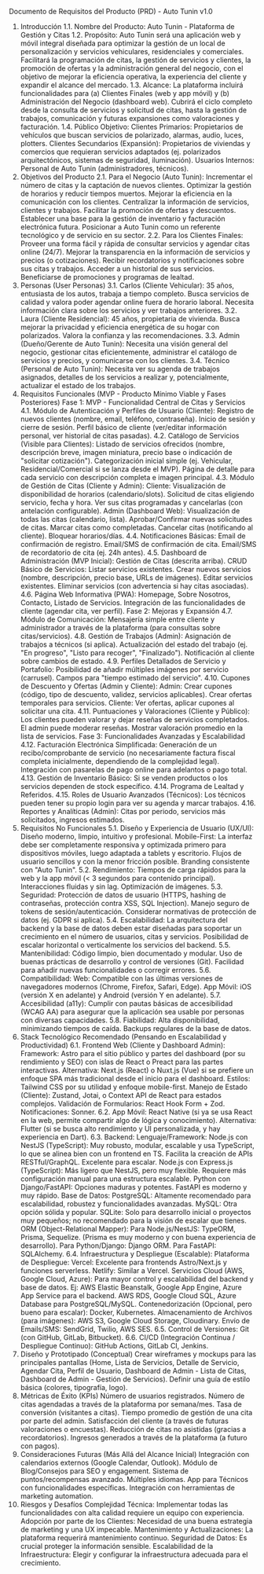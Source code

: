 Documento de Requisitos del Producto (PRD) - Auto Tunin v1.0
1. Introducción
1.1. Nombre del Producto: Auto Tunin - Plataforma de Gestión y Citas
1.2. Propósito: Auto Tunin será una aplicación web y móvil integral diseñada para optimizar la gestión de un local de personalización y servicios vehiculares, residenciales y comerciales. Facilitará la programación de citas, la gestión de servicios y clientes, la promoción de ofertas y la administración general del negocio, con el objetivo de mejorar la eficiencia operativa, la experiencia del cliente y expandir el alcance del mercado.
1.3. Alcance: La plataforma incluirá funcionalidades para (a) Clientes Finales (web y app móvil) y (b) Administración del Negocio (dashboard web). Cubrirá el ciclo completo desde la consulta de servicios y solicitud de citas, hasta la gestión de trabajos, comunicación y futuras expansiones como valoraciones y facturación.
1.4. Público Objetivo:
Clientes Primarios: Propietarios de vehículos que buscan servicios de polarizado, alarmas, audio, luces, plotters.
Clientes Secundarios (Expansión): Propietarios de viviendas y comercios que requieran servicios adaptados (ej. polarizados arquitectónicos, sistemas de seguridad, iluminación).
Usuarios Internos: Personal de Auto Tunin (administradores, técnicos).
2. Objetivos del Producto
2.1. Para el Negocio (Auto Tunin):
Incrementar el número de citas y la captación de nuevos clientes.
Optimizar la gestión de horarios y reducir tiempos muertos.
Mejorar la eficiencia en la comunicación con los clientes.
Centralizar la información de servicios, clientes y trabajos.
Facilitar la promoción de ofertas y descuentos.
Establecer una base para la gestión de inventario y facturación electrónica futura.
Posicionar a Auto Tunin como un referente tecnológico y de servicio en su sector.
2.2. Para los Clientes Finales:
Proveer una forma fácil y rápida de consultar servicios y agendar citas online (24/7).
Mejorar la transparencia en la información de servicios y precios (o cotizaciones).
Recibir recordatorios y notificaciones sobre sus citas y trabajos.
Acceder a un historial de sus servicios.
Beneficiarse de promociones y programas de lealtad.
3. Personas (User Personas)
3.1. Carlos (Cliente Vehicular): 35 años, entusiasta de los autos, trabaja a tiempo completo. Busca servicios de calidad y valora poder agendar online fuera de horario laboral. Necesita información clara sobre los servicios y ver trabajos anteriores.
3.2. Laura (Cliente Residencial): 45 años, propietaria de vivienda. Busca mejorar la privacidad y eficiencia energética de su hogar con polarizados. Valora la confianza y las recomendaciones.
3.3. Admin (Dueño/Gerente de Auto Tunin): Necesita una visión general del negocio, gestionar citas eficientemente, administrar el catálogo de servicios y precios, y comunicarse con los clientes.
3.4. Técnico (Personal de Auto Tunin): Necesita ver su agenda de trabajos asignados, detalles de los servicios a realizar y, potencialmente, actualizar el estado de los trabajos.
4. Requisitos Funcionales (MVP - Producto Mínimo Viable y Fases Posteriores)
Fase 1: MVP - Funcionalidad Central de Citas y Servicios
4.1. Módulo de Autenticación y Perfiles de Usuario (Cliente):
Registro de nuevos clientes (nombre, email, teléfono, contraseña).
Inicio de sesión y cierre de sesión.
Perfil básico de cliente (ver/editar información personal, ver historial de citas pasadas).
4.2. Catálogo de Servicios (Visible para Clientes):
Listado de servicios ofrecidos (nombre, descripción breve, imagen miniatura, precio base o indicación de "solicitar cotización").
Categorización inicial simple (ej. Vehicular, Residencial/Comercial si se lanza desde el MVP).
Página de detalle para cada servicio con descripción completa e imagen principal.
4.3. Módulo de Gestión de Citas (Cliente y Admin):
Cliente:
Visualización de disponibilidad de horarios (calendario/slots).
Solicitud de citas eligiendo servicio, fecha y hora.
Ver sus citas programadas y cancelarlas (con antelación configurable).
Admin (Dashboard Web):
Visualización de todas las citas (calendario, lista).
Aprobar/Confirmar nuevas solicitudes de citas.
Marcar citas como completadas.
Cancelar citas (notificando al cliente).
Bloquear horarios/días.
4.4. Notificaciones Básicas:
Email de confirmación de registro.
Email/SMS de confirmación de cita.
Email/SMS de recordatorio de cita (ej. 24h antes).
4.5. Dashboard de Administración (MVP Inicial):
Gestión de Citas (descrita arriba).
CRUD Básico de Servicios:
Listar servicios existentes.
Crear nuevos servicios (nombre, descripción, precio base, URLs de imágenes).
Editar servicios existentes.
Eliminar servicios (con advertencia si hay citas asociadas).
4.6. Página Web Informativa (PWA):
Homepage, Sobre Nosotros, Contacto, Listado de Servicios.
Integración de las funcionalidades de cliente (agendar cita, ver perfil).
Fase 2: Mejoras y Expansión
4.7. Módulo de Comunicación:
Mensajería simple entre cliente y administrador a través de la plataforma (para consultas sobre citas/servicios).
4.8. Gestión de Trabajos (Admin):
Asignación de trabajos a técnicos (si aplica).
Actualización del estado del trabajo (ej. "En progreso", "Listo para recoger", "Finalizado").
Notificación al cliente sobre cambios de estado.
4.9. Perfiles Detallados de Servicio y Portafolio:
Posibilidad de añadir múltiples imágenes por servicio (carrusel).
Campos para "tiempo estimado del servicio".
4.10. Cupones de Descuento y Ofertas (Admin y Cliente):
Admin: Crear cupones (código, tipo de descuento, validez, servicios aplicables). Crear ofertas temporales para servicios.
Cliente: Ver ofertas, aplicar cupones al solicitar una cita.
4.11. Puntuaciones y Valoraciones (Cliente y Público):
Los clientes pueden valorar y dejar reseñas de servicios completados.
El admin puede moderar reseñas.
Mostrar valoración promedio en la lista de servicios.
Fase 3: Funcionalidades Avanzadas y Escalabilidad
4.12. Facturación Electrónica Simplificada:
Generación de un recibo/comprobante de servicio (no necesariamente factura fiscal completa inicialmente, dependiendo de la complejidad legal).
Integración con pasarelas de pago online para adelantos o pago total.
4.13. Gestión de Inventario Básico:
Si se venden productos o los servicios dependen de stock específico.
4.14. Programa de Lealtad y Referidos.
4.15. Roles de Usuario Avanzados (Técnicos):
Los técnicos pueden tener su propio login para ver su agenda y marcar trabajos.
4.16. Reportes y Analíticas (Admin):
Citas por periodo, servicios más solicitados, ingresos estimados.
5. Requisitos No Funcionales
5.1. Diseño y Experiencia de Usuario (UX/UI):
Diseño moderno, limpio, intuitivo y profesional.
Mobile-First: La interfaz debe ser completamente responsiva y optimizada primero para dispositivos móviles, luego adaptada a tablets y escritorio.
Flujos de usuario sencillos y con la menor fricción posible.
Branding consistente con "Auto Tunin".
5.2. Rendimiento:
Tiempos de carga rápidos para la web y la app móvil (< 3 segundos para contenido principal).
Interacciones fluidas y sin lag.
Optimización de imágenes.
5.3. Seguridad:
Protección de datos de usuario (HTTPS, hashing de contraseñas, protección contra XSS, SQL Injection).
Manejo seguro de tokens de sesión/autenticación.
Considerar normativas de protección de datos (ej. GDPR si aplica).
5.4. Escalabilidad:
La arquitectura del backend y la base de datos deben estar diseñadas para soportar un crecimiento en el número de usuarios, citas y servicios.
Posibilidad de escalar horizontal o verticalmente los servicios del backend.
5.5. Mantenibilidad:
Código limpio, bien documentado y modular.
Uso de buenas prácticas de desarrollo y control de versiones (Git).
Facilidad para añadir nuevas funcionalidades o corregir errores.
5.6. Compatibilidad:
Web: Compatible con las últimas versiones de navegadores modernos (Chrome, Firefox, Safari, Edge).
App Móvil: iOS (versión X en adelante) y Android (versión Y en adelante).
5.7. Accesibilidad (a11y):
Cumplir con pautas básicas de accesibilidad (WCAG AA) para asegurar que la aplicación sea usable por personas con diversas capacidades.
5.8. Fiabilidad:
Alta disponibilidad, minimizando tiempos de caída.
Backups regulares de la base de datos.
6. Stack Tecnológico Recomendado (Pensando en Escalabilidad y Productividad)
6.1. Frontend Web (Cliente y Dashboard Admin):
Framework: Astro para el sitio público y partes del dashboard (por su rendimiento y SEO) con islas de React o Preact para las partes interactivas.
Alternativa: Next.js (React) o Nuxt.js (Vue) si se prefiere un enfoque SPA más tradicional desde el inicio para el dashboard.
Estilos: Tailwind CSS por su utilidad y enfoque mobile-first.
Manejo de Estado (Cliente): Zustand, Jotai, o Context API de React para estados complejos.
Validación de Formularios: React Hook Form + Zod.
Notificaciones: Sonner.
6.2. App Móvil:
React Native (si ya se usa React en la web, permite compartir algo de lógica y conocimiento).
Alternativa: Flutter (si se busca alto rendimiento y UI personalizada, y hay experiencia en Dart).
6.3. Backend:
Lenguaje/Framework:
Node.js con NestJS (TypeScript): Muy robusto, modular, escalable y usa TypeScript, lo que se alinea bien con un frontend en TS. Facilita la creación de APIs RESTful/GraphQL. Excelente para escalar.
Node.js con Express.js (TypeScript): Más ligero que NestJS, pero muy flexible. Requiere más configuración manual para una estructura escalable.
Python con Django/FastAPI: Opciones maduras y potentes. FastAPI es moderno y muy rápido.
Base de Datos:
PostgreSQL: Altamente recomendado para escalabilidad, robustez y funcionalidades avanzadas.
MySQL: Otra opción sólida y popular.
SQLite: Solo para desarrollo inicial o proyectos muy pequeños; no recomendado para la visión de escalar que tienes.
ORM (Object-Relational Mapper):
Para Node.js/NestJS: TypeORM, Prisma, Sequelize. (Prisma es muy moderno y con buena experiencia de desarrollo).
Para Python/Django: Django ORM. Para FastAPI: SQLAlchemy.
6.4. Infraestructura y Despliegue (Escalable):
Plataforma de Despliegue:
Vercel: Excelente para frontends Astro/Next.js y funciones serverless.
Netlify: Similar a Vercel.
Servicios Cloud (AWS, Google Cloud, Azure): Para mayor control y escalabilidad del backend y base de datos.
Ej: AWS Elastic Beanstalk, Google App Engine, Azure App Service para el backend.
AWS RDS, Google Cloud SQL, Azure Database para PostgreSQL/MySQL.
Contenedorización (Opcional, pero bueno para escalar): Docker, Kubernetes.
Almacenamiento de Archivos (para imágenes): AWS S3, Google Cloud Storage, Cloudinary.
Envío de Emails/SMS: SendGrid, Twilio, AWS SES.
6.5. Control de Versiones: Git (con GitHub, GitLab, Bitbucket).
6.6. CI/CD (Integración Continua / Despliegue Continuo): GitHub Actions, GitLab CI, Jenkins.
7. Diseño y Prototipado (Conceptual)
Crear wireframes y mockups para las principales pantallas (Home, Lista de Servicios, Detalle de Servicio, Agendar Cita, Perfil de Usuario, Dashboard de Admin - Lista de Citas, Dashboard de Admin - Gestión de Servicios).
Definir una guía de estilo básica (colores, tipografía, logo).
8. Métricas de Éxito (KPIs)
Número de usuarios registrados.
Número de citas agendadas a través de la plataforma por semana/mes.
Tasa de conversión (visitantes a citas).
Tiempo promedio de gestión de una cita por parte del admin.
Satisfacción del cliente (a través de futuras valoraciones o encuestas).
Reducción de citas no asistidas (gracias a recordatorios).
Ingresos generados a través de la plataforma (a futuro con pagos).
9. Consideraciones Futuras (Más Allá del Alcance Inicial)
Integración con calendarios externos (Google Calendar, Outlook).
Módulo de Blog/Consejos para SEO y engagement.
Sistema de puntos/recompensas avanzado.
Múltiples idiomas.
App para Técnicos con funcionalidades específicas.
Integración con herramientas de marketing automation.
10. Riesgos y Desafíos
Complejidad Técnica: Implementar todas las funcionalidades con alta calidad requiere un equipo con experiencia.
Adopción por parte de los Clientes: Necesidad de una buena estrategia de marketing y una UX impecable.
Mantenimiento y Actualizaciones: La plataforma requerirá mantenimiento continuo.
Seguridad de Datos: Es crucial proteger la información sensible.
Escalabilidad de la Infraestructura: Elegir y configurar la infraestructura adecuada para el crecimiento.